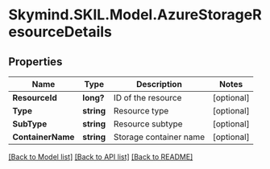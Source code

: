 # Skymind.SKIL.Model.AzureStorageResourceDetails
## Properties

Name | Type | Description | Notes
------------ | ------------- | ------------- | -------------
**ResourceId** | **long?** | ID of the resource | [optional] 
**Type** | **string** | Resource type | [optional] 
**SubType** | **string** | Resource subtype | [optional] 
**ContainerName** | **string** | Storage container name | [optional] 

[[Back to Model list]](../README.md#documentation-for-models) [[Back to API list]](../README.md#documentation-for-api-endpoints) [[Back to README]](../README.md)

